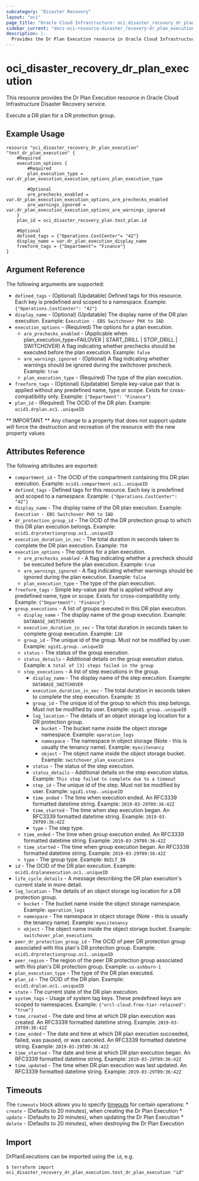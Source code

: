 ```yaml
---
subcategory: "Disaster Recovery"
layout: "oci"
page_title: "Oracle Cloud Infrastructure: oci_disaster_recovery_dr_plan_execution"
sidebar_current: "docs-oci-resource-disaster_recovery-dr_plan_execution"
description: |-
  Provides the Dr Plan Execution resource in Oracle Cloud Infrastructure Disaster Recovery service
---
```


# oci_disaster_recovery_dr_plan_execution
This resource provides the Dr Plan Execution resource in Oracle Cloud Infrastructure Disaster Recovery service.

Execute a DR plan for a DR protection group.

## Example Usage

```hcl
resource "oci_disaster_recovery_dr_plan_execution" "test_dr_plan_execution" {
	#Required
	execution_options {
		#Required
		plan_execution_type = var.dr_plan_execution_execution_options_plan_execution_type

		#Optional
		are_prechecks_enabled = var.dr_plan_execution_execution_options_are_prechecks_enabled
		are_warnings_ignored = var.dr_plan_execution_execution_options_are_warnings_ignored
	}
	plan_id = oci_disaster_recovery_plan.test_plan.id

	#Optional
	defined_tags = {"Operations.CostCenter"= "42"}
	display_name = var.dr_plan_execution_display_name
	freeform_tags = {"Department"= "Finance"}
}
```

## Argument Reference

The following arguments are supported:

* `defined_tags` - (Optional) (Updatable) Defined tags for this resource. Each key is predefined and scoped to a namespace.  Example: `{"Operations.CostCenter": "42"}` 
* `display_name` - (Optional) (Updatable) The display name of the DR plan execution.  Example: `Execution - EBS Switchover PHX to IAD` 
* `execution_options` - (Required) The options for a plan execution.
	* `are_prechecks_enabled` - (Applicable when plan_execution_type=FAILOVER | START_DRILL | STOP_DRILL | SWITCHOVER) A flag indicating whether prechecks should be executed before the plan execution.  Example: `false` 
	* `are_warnings_ignored` - (Optional) A flag indicating whether warnings should be ignored during the switchover precheck.  Example: `true` 
	* `plan_execution_type` - (Required) The type of the plan execution. 
* `freeform_tags` - (Optional) (Updatable) Simple key-value pair that is applied without any predefined name, type or scope. Exists for cross-compatibility only.  Example: `{"Department": "Finance"}` 
* `plan_id` - (Required) The OCID of the DR plan.  Example: `ocid1.drplan.oc1..uniqueID` 


** IMPORTANT **
Any change to a property that does not support update will force the destruction and recreation of the resource with the new property values

## Attributes Reference

The following attributes are exported:

* `compartment_id` - The OCID of the compartment containing this DR plan execution.  Example: `ocid1.compartment.oc1..uniqueID` 
* `defined_tags` - Defined tags for this resource. Each key is predefined and scoped to a namespace.  Example: `{"Operations.CostCenter": "42"}` 
* `display_name` - The display name of the DR plan execution.  Example: `Execution - EBS Switchover PHX to IAD` 
* `dr_protection_group_id` - The OCID of the DR protection group to which this DR plan execution belongs.  Example: `ocid1.drprotectiongroup.oc1..uniqueID` 
* `execution_duration_in_sec` - The total duration in seconds taken to complete the DR plan execution.  Example: `750` 
* `execution_options` - The options for a plan execution.
	* `are_prechecks_enabled` - A flag indicating whether a precheck should be executed before the plan execution.  Example: `true` 
	* `are_warnings_ignored` - A flag indicating whether warnings should be ignored during the plan execution.  Example: `false` 
	* `plan_execution_type` - The type of the plan execution. 
* `freeform_tags` - Simple key-value pair that is applied without any predefined name, type or scope. Exists for cross-compatibility only.  Example: `{"Department": "Finance"}` 
* `group_executions` - A list of groups executed in this DR plan execution. 
	* `display_name` - The display name of the group execution.  Example: `DATABASE_SWITCHOVER` 
	* `execution_duration_in_sec` - The total duration in seconds taken to complete group execution.  Example: `120` 
	* `group_id` - The unique id of the group. Must not be modified by user.  Example: `sgid1.group..uniqueID` 
	* `status` - The status of the group execution. 
	* `status_details` - Additional details on the group execution status.  Example: `A total of [3] steps failed in the group` 
	* `step_executions` - A list of step executions in the group. 
		* `display_name` - The display name of the step execution.  Example: `DATABASE_SWITCHOVER` 
		* `execution_duration_in_sec` - The total duration in seconds taken to complete the step execution.  Example: `35` 
		* `group_id` - The unique id of the group to which this step belongs. Must not be modified by user.  Example: `sgid1.group..uniqueID` 
		* `log_location` - The details of an object storage log location for a DR protection group.
			* `bucket` - The bucket name inside the object storage namespace.  Example: `operation_logs` 
			* `namespace` - The namespace in object storage (Note - this is usually the tenancy name).  Example: `myocitenancy` 
			* `object` - The object name inside the object storage bucket.  Example: `switchover_plan_executions` 
		* `status` - The status of the step execution. 
		* `status_details` - Additional details on the step execution status.  Example: `This step failed to complete due to a timeout` 
		* `step_id` - The unique id of the step. Must not be modified by user.  Example: `sgid1.step..uniqueID` 
		* `time_ended` - The time when execution ended. An RFC3339 formatted datetime string.  Example: `2019-03-29T09:36:42Z` 
		* `time_started` - The time when step execution began. An RFC3339 formatted datetime string.  Example: `2019-03-29T09:36:42Z` 
		* `type` - The step type. 
	* `time_ended` - The time when group execution ended. An RFC3339 formatted datetime string.  Example: `2019-03-29T09:36:42Z` 
	* `time_started` - The time when group execution began. An RFC3339 formatted datetime string.  Example: `2019-03-29T09:36:42Z` 
	* `type` - The group type.  Example: `BUILT_IN` 
* `id` - The OCID of the DR plan execution.  Example: `ocid1.drplanexecution.oc1..uniqueID` 
* `life_cycle_details` - A message describing the DR plan execution's current state in more detail. 
* `log_location` - The details of an object storage log location for a DR protection group.
	* `bucket` - The bucket name inside the object storage namespace.  Example: `operation_logs` 
	* `namespace` - The namespace in object storage (Note - this is usually the tenancy name).  Example: `myocitenancy` 
	* `object` - The object name inside the object storage bucket.  Example: `switchover_plan_executions` 
* `peer_dr_protection_group_id` - The OCID of peer DR protection group associated with this plan's DR protection group.  Example: `ocid1.drprotectiongroup.oc1..uniqueID` 
* `peer_region` - The region of the peer DR protection group associated with this plan's DR protection group.  Example: `us-ashburn-1` 
* `plan_execution_type` - The type of the DR plan executed. 
* `plan_id` - The OCID of the DR plan.  Example: `ocid1.drplan.oc1..uniqueID` 
* `state` - The current state of the DR plan execution. 
* `system_tags` - Usage of system tag keys. These predefined keys are scoped to namespaces.  Example: `{"orcl-cloud.free-tier-retained": "true"}` 
* `time_created` - The date and time at which DR plan execution was created. An RFC3339 formatted datetime string.  Example: `2019-03-29T09:36:42Z` 
* `time_ended` - The date and time at which DR plan execution succeeded, failed, was paused, or was canceled. An RFC3339 formatted datetime string.  Example: `2019-03-29T09:36:42Z` 
* `time_started` - The date and time at which DR plan execution began. An RFC3339 formatted datetime string.  Example: `2019-03-29T09:36:42Z` 
* `time_updated` - The time when DR plan execution was last updated. An RFC3339 formatted datetime string.  Example: `2019-03-29T09:36:42Z` 

## Timeouts

The `timeouts` block allows you to specify [timeouts](https://registry.terraform.io/providers/oracle/oci/latest/docs/guides/changing_timeouts) for certain operations:
	* `create` - (Defaults to 20 minutes), when creating the Dr Plan Execution
	* `update` - (Defaults to 20 minutes), when updating the Dr Plan Execution
	* `delete` - (Defaults to 20 minutes), when destroying the Dr Plan Execution


## Import

DrPlanExecutions can be imported using the `id`, e.g.

```
$ terraform import oci_disaster_recovery_dr_plan_execution.test_dr_plan_execution "id"
```

